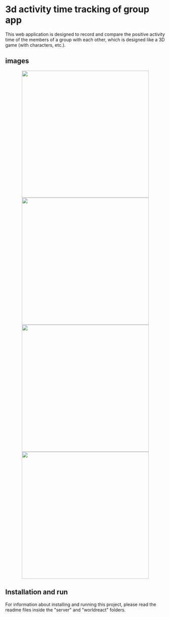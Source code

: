 # 3d activity time tracking of group app

This web application is designed to record and compare the positive activity time of the members of a group with each other, which is designed like a 3D game (with characters, etc.).

## images
<p align="center">
<img src="https://uploadkon.ir/uploads/ef9502_24Screenshot-20230523-122550-Samsung-Internet.jpg" width="400" >

<img src="https://uploadkon.ir/uploads/42e202_24Untitled2.png" width="400">

<img src="https://uploadkon.ir/uploads/541a02_24Screenshot-20230522-182125-Samsung-Internet.jpg" width="400" >

<img src="https://uploadkon.ir/uploads/6ed202_24Screenshot-20230416-014113-Samsung-Internet.jpg" width="400" >
</p>

## Installation and run

For information about installing and running this project, please read the readme files inside the "server" and "worldreact" folders.
